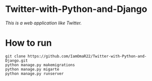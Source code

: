 # Twitter-with-Python-and-Django

*This is a web application like Twitter.*

# How to run

```
git clone https://github.com/IamOmaR22/Twitter-with-Python-and-Django.git
python manage.py makemigrations
python manage.py migarte
python manage.py runserver
```
